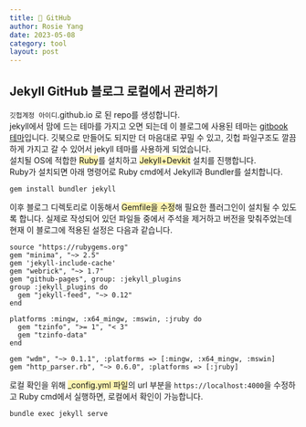 ```yaml
---
title: 🍋 GitHub
author: Rosie Yang
date: 2023-05-08
category: tool
layout: post
---
```


## Jekyll GitHub 블로그 로컬에서 관리하기
```깃헙계정 아이디```.github.io 로 된 repo를 생성합니다.   
jekyll에서 맘에 드는 테마를 가지고 오면 되는데 이 블로그에 사용된 테마는 [gitbook 테마](http://jekyllthemes.org/themes/gitbook/)입니다. 깃북으로 만들어도 되지만 더 마음대로 꾸밀 수 있고, 깃헙 파일구조도 깔끔하게 가지고 갈 수 있어서 jekyll 테마를 사용하게 되었습니다.  
설치될 OS에 적합한 <span style="background-color:#fff5b1">Ruby</span>를 설치하고 <span style="background-color:#fff5b1">Jekyll+Devkit</span> 설치를 진행합니다.    
Ruby가 설치되면 아래 명령어로 Ruby cmd에서 Jekyll과 Bundler를 설치합니다.
```file
gem install bundler jekyll 
```
이후 블로그 디렉토리로 이동해서 <span style="background-color:#fff5b1">Gemfile을 수정</span>해 필요한 플러그인이 설치될 수 있도록 합니다. 실제로 작성되어 있던 파일들 중에서 주석을 제거하고 버전을 맞춰주었는데 현재 이 블로그에 적용된 설정은 다음과 같습니다.
```file
source "https://rubygems.org"
gem "minima", "~> 2.5"
gem 'jekyll-include-cache'
gem "webrick", "~> 1.7"
gem "github-pages", group: :jekyll_plugins
group :jekyll_plugins do
  gem "jekyll-feed", "~> 0.12"
end

platforms :mingw, :x64_mingw, :mswin, :jruby do
  gem "tzinfo", ">= 1", "< 3"
  gem "tzinfo-data"
end

gem "wdm", "~> 0.1.1", :platforms => [:mingw, :x64_mingw, :mswin]
gem "http_parser.rb", "~> 0.6.0", :platforms => [:jruby]
```
로컬 확인을 위해 <span style="background-color:#fff5b1">_config.yml 파일</span>의 url 부분을 ```https://localhost:4000```을 수정하고 Ruby cmd에서 실행하면, 로컬에서 확인이 가능합니다.
```file
bundle exec jekyll serve
```

<div style="padding:3px; margin:200px 0;"></div>   






